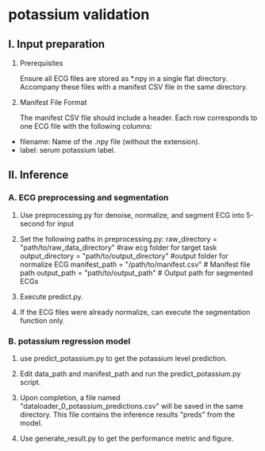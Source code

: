# potassium validation


## I. Input preparation


1. Prerequisites

    Ensure all ECG files are stored as *.npy in a single flat directory.
    Accompany these files with a manifest CSV file in the same directory.


2. Manifest File Format

    The manifest CSV file should include a header.
    Each row corresponds to one ECG file with the following columns:

- filename: Name of the .npy file (without the extension).
- label: serum potassium label.



## II. Inference


### A. ECG preprocessing and segmentation


1. Use preprocessing.py for denoise, normalize, and segment ECG into 5-second for input

2. Set the following paths in preprocessing.py:
raw_directory = "path/to/raw_data_directory"  #raw ecg folder for target task
output_directory = "path/to/output_directory" #output folder for normalize ECG
manifest_path = "/path/to/manifest.csv"  # Manifest file path
output_path = "path/to/output_path"  # Output path for segmented ECGs

3. Execute predict.py.

4. If the ECG files were already normalize, can execute the segmentation function only.


### B. potassium regression model


1. use predict_potassium.py to get the potassium level prediction.

2. Edit data_path and manifest_path and run the predict_potassium.py script.

3. Upon completion, a file named "dataloader_0_potassium_predictions.csv" will be saved in the same directory. This file contains the inference results "preds" from the model.

4. Use generate_result.py to get the performance metric and figure.

```python

```

